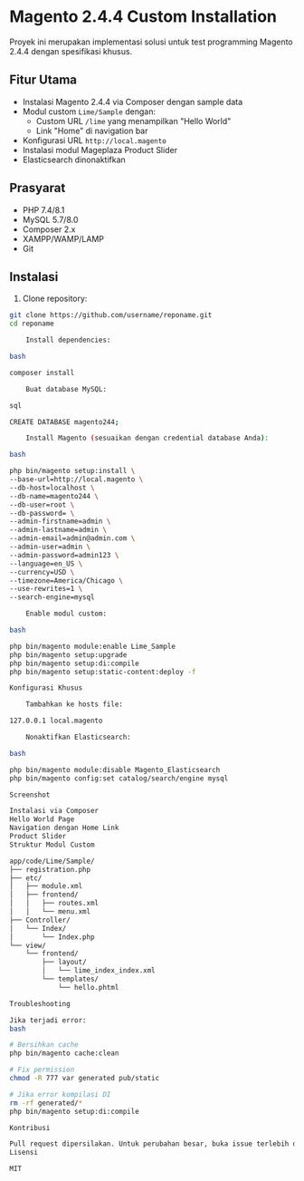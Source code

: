 # Magento 2.4.4 Custom Installation

Proyek ini merupakan implementasi solusi untuk test programming Magento 2.4.4 dengan spesifikasi khusus.

## Fitur Utama

- Instalasi Magento 2.4.4 via Composer dengan sample data
- Modul custom `Lime/Sample` dengan:
  - Custom URL `/lime` yang menampilkan "Hello World"
  - Link "Home" di navigation bar
- Konfigurasi URL `http://local.magento`
- Instalasi modul Mageplaza Product Slider
- Elasticsearch dinonaktifkan

## Prasyarat

- PHP 7.4/8.1
- MySQL 5.7/8.0
- Composer 2.x
- XAMPP/WAMP/LAMP
- Git

## Instalasi

1. Clone repository:
```bash
git clone https://github.com/username/reponame.git
cd reponame

    Install dependencies:

bash

composer install

    Buat database MySQL:

sql

CREATE DATABASE magento244;

    Install Magento (sesuaikan dengan credential database Anda):

bash

php bin/magento setup:install \
--base-url=http://local.magento \
--db-host=localhost \
--db-name=magento244 \
--db-user=root \
--db-password= \
--admin-firstname=admin \
--admin-lastname=admin \
--admin-email=admin@admin.com \
--admin-user=admin \
--admin-password=admin123 \
--language=en_US \
--currency=USD \
--timezone=America/Chicago \
--use-rewrites=1 \
--search-engine=mysql

    Enable modul custom:

bash

php bin/magento module:enable Lime_Sample
php bin/magento setup:upgrade
php bin/magento setup:di:compile
php bin/magento setup:static-content:deploy -f

Konfigurasi Khusus

    Tambahkan ke hosts file:

127.0.0.1 local.magento

    Nonaktifkan Elasticsearch:

bash

php bin/magento module:disable Magento_Elasticsearch
php bin/magento config:set catalog/search/engine mysql

Screenshot

Instalasi via Composer
Hello World Page
Navigation dengan Home Link
Product Slider
Struktur Modul Custom

app/code/Lime/Sample/
├── registration.php
├── etc/
│   ├── module.xml
│   ├── frontend/
│   │   ├── routes.xml
│   │   └── menu.xml
├── Controller/
│   └── Index/
│       └── Index.php
└── view/
    └── frontend/
        ├── layout/
        │   └── lime_index_index.xml
        └── templates/
            └── hello.phtml

Troubleshooting

Jika terjadi error:
bash

# Bersihkan cache
php bin/magento cache:clean

# Fix permission
chmod -R 777 var generated pub/static

# Jika error kompilasi DI
rm -rf generated/*
php bin/magento setup:di:compile

Kontribusi

Pull request dipersilakan. Untuk perubahan besar, buka issue terlebih dahulu.
Lisensi

MIT
